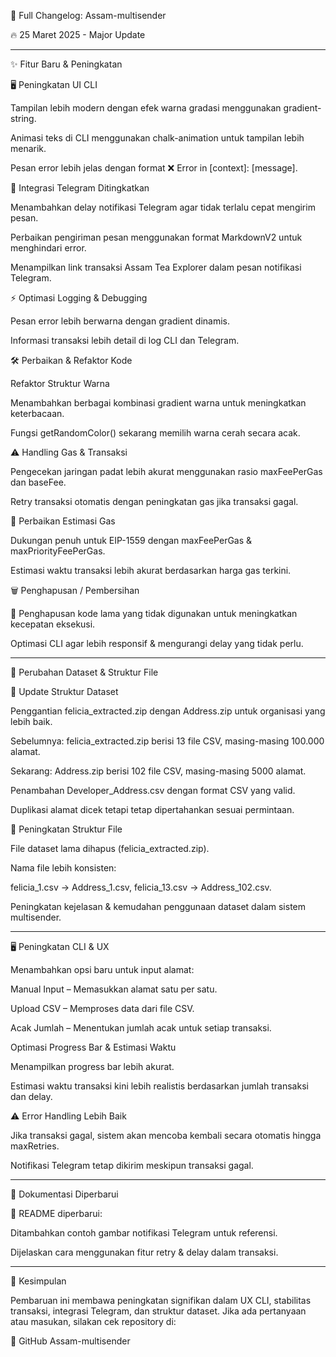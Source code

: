 📜 Full Changelog: Assam-multisender

🔥 25 Maret 2025 - Major Update


---

✨ Fitur Baru & Peningkatan

🖥️ Peningkatan UI CLI

Tampilan lebih modern dengan efek warna gradasi menggunakan gradient-string.

Animasi teks di CLI menggunakan chalk-animation untuk tampilan lebih menarik.

Pesan error lebih jelas dengan format ❌ Error in [context]: [message].


📩 Integrasi Telegram Ditingkatkan

Menambahkan delay notifikasi Telegram agar tidak terlalu cepat mengirim pesan.

Perbaikan pengiriman pesan menggunakan format MarkdownV2 untuk menghindari error.

Menampilkan link transaksi Assam Tea Explorer dalam pesan notifikasi Telegram.


⚡ Optimasi Logging & Debugging

Pesan error lebih berwarna dengan gradient dinamis.

Informasi transaksi lebih detail di log CLI dan Telegram.


🛠️ Perbaikan & Refaktor Kode

Refaktor Struktur Warna

Menambahkan berbagai kombinasi gradient warna untuk meningkatkan keterbacaan.

Fungsi getRandomColor() sekarang memilih warna cerah secara acak.


⚠️ Handling Gas & Transaksi

Pengecekan jaringan padat lebih akurat menggunakan rasio maxFeePerGas dan baseFee.

Retry transaksi otomatis dengan peningkatan gas jika transaksi gagal.


🔄 Perbaikan Estimasi Gas

Dukungan penuh untuk EIP-1559 dengan maxFeePerGas & maxPriorityFeePerGas.

Estimasi waktu transaksi lebih akurat berdasarkan harga gas terkini.



🗑️ Penghapusan / Pembersihan

🚀 Penghapusan kode lama yang tidak digunakan untuk meningkatkan kecepatan eksekusi.

Optimasi CLI agar lebih responsif & mengurangi delay yang tidak perlu.



---

🔄 Perubahan Dataset & Struktur File

📂 Update Struktur Dataset

Penggantian felicia_extracted.zip dengan Address.zip untuk organisasi yang lebih baik.

Sebelumnya: felicia_extracted.zip berisi 13 file CSV, masing-masing 100.000 alamat.

Sekarang: Address.zip berisi 102 file CSV, masing-masing 5000 alamat.

Penambahan Developer_Address.csv dengan format CSV yang valid.

Duplikasi alamat dicek tetapi tetap dipertahankan sesuai permintaan.


🔧 Peningkatan Struktur File

File dataset lama dihapus (felicia_extracted.zip).

Nama file lebih konsisten:

felicia_1.csv → Address_1.csv, felicia_13.csv → Address_102.csv.


Peningkatan kejelasan & kemudahan penggunaan dataset dalam sistem multisender.



---

🖥️ Peningkatan CLI & UX

Menambahkan opsi baru untuk input alamat:

Manual Input – Memasukkan alamat satu per satu.

Upload CSV – Memproses data dari file CSV.

Acak Jumlah – Menentukan jumlah acak untuk setiap transaksi.


Optimasi Progress Bar & Estimasi Waktu

Menampilkan progress bar lebih akurat.

Estimasi waktu transaksi kini lebih realistis berdasarkan jumlah transaksi dan delay.


⚠️ Error Handling Lebih Baik

Jika transaksi gagal, sistem akan mencoba kembali secara otomatis hingga maxRetries.

Notifikasi Telegram tetap dikirim meskipun transaksi gagal.




---

📢 Dokumentasi Diperbarui

📸 README diperbarui:

Ditambahkan contoh gambar notifikasi Telegram untuk referensi.

Dijelaskan cara menggunakan fitur retry & delay dalam transaksi.




---
🚀 Kesimpulan

Pembaruan ini membawa peningkatan signifikan dalam UX CLI, stabilitas transaksi, integrasi Telegram, dan struktur dataset. Jika ada pertanyaan atau masukan, silakan cek repository di:

🔗 GitHub Assam-multisender


